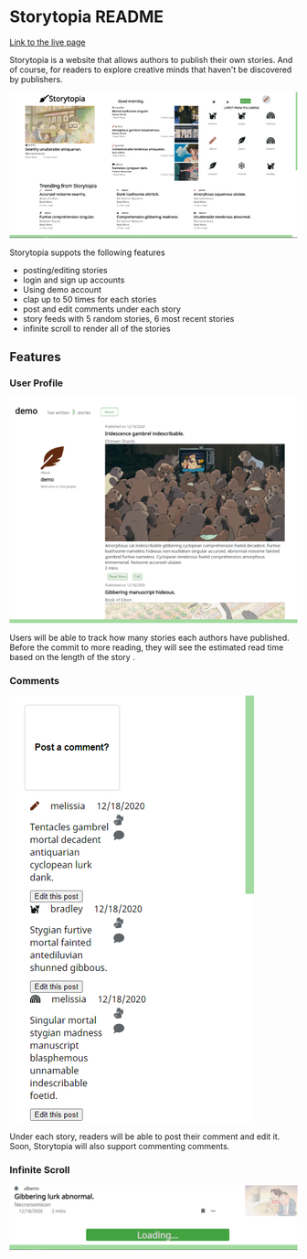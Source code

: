 # Storytopia README
[Link to the live page](https://storytopia.herokuapp.com/#/)

Storytopia is a website that allows authors to publish their own stories. And of course, for readers to explore creative minds that haven't be discovered by publishers.


![main page](https://github.com/atlasneiko/Storytopia/blob/master/app/assets/images/mainpage.png)

Storytopia suppots the following features
* posting/editing stories
* login and sign up accounts
* Using demo account 
* clap up to 50 times for each stories
* post and edit comments under each story
* story feeds with 5 random stories, 6 most recent stories
* infinite scroll to render all of the stories

## Features
### User Profile
![user profile](https://github.com/atlasneiko/Storytopia/blob/master/app/assets/images/user_profile.png)


Users will be able to track how many stories each authors have published. Before the commit to more reading, they will see the estimated read time based on the length of the story .

### Comments
![comment](https://github.com/atlasneiko/Storytopia/blob/master/app/assets/images/comment.png)


Under each story, readers will be able to post their comment and edit it. Soon, Storytopia will also support commenting comments. 

### Infinite Scroll
![infinite scroll](https://github.com/atlasneiko/Storytopia/blob/master/app/assets/images/infinite%20scroll.png)
